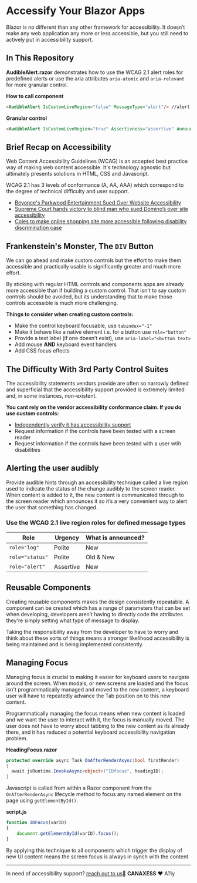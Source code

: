 # Accessify Your Blazor Apps

Blazor is no different than any other framework for accessibility. It doesn’t make any web application any more or less accessible, but you still need to actively put in accessibility support.

## In This Repository
**AudibleAlert.razor** demonstrates how to use the WCAG 2.1 alert roles for predefined alerts or use the aria attributes `aria-atomic` and `aria-relevant` for more granular control.

**How to call component**
```html
<AudibleAlert IsCustomLiveRegion="false" MessageType="alert"/> //alert, status, log
```

**Granular control**
```html
<AudibleAlert IsCustomLiveRegion="true" Assertivness="assertive" AnnounceWhole="false" WhatChanges="additions"/>
```

## Brief Recap on Accessibility
Web Content Accessibility Guidelines (WCAG) is an accepted best practice way of making web content accessible. It's technology agnostic but ultimately presents solutions in HTML, CSS and Javascript. 

WCAG 2.1 has 3 levels of conformance (A, AA, AAA) which correspond to the degree of technical difficulty and user support.

* [Beyonce's Parkwood Entertainment Sued Over Website Accessibility](https://www.hollywoodreporter.com/thr-esq/beyonces-parkwood-entertainment-sued-1172909)
* [Supreme Court hands victory to blind man who sued Domino’s over site accessibility](https://www.cnbc.com/2019/10/07/dominos-supreme-court.html)
* [Coles to make online shopping site more accessible following disability discrimination case](https://www.smh.com.au/national/coles-to-make-online-shopping-site-more-accessible-following-disability-discrimination-case-20150218-13ig1g.html)

## Frankenstein's Monster, The `DIV` Button
We can go ahead and make custom controls but the effort to make them accessible and practically usable is significantly greater and much more effort. 

By sticking with regular HTML controls and components  apps are already more accessible than if building a custom control. That isn't to say custom controls should be avoided, but its understanding that to make those controls accessible is much more challenging.

**Things to consider when creating custom controls:**
* Make the control keyboard focusable, use `tabindex="-1"`
* Make it behave like a native element i.e. for a button use `role="button"`
* Provide a text label (if one doesn’t exist), use `aria-label="<button text>`
* Add mouse **AND** keyboard event handlers
* Add CSS focus effects

## The Difficulty With 3rd Party Control Suites
The accessibility statements vendors provide are often so narrowly defined and superficial that the accessibility support provided is extremely limited and, in some instances, non-existent.

**You cant rely on the vendor accessibility conformance claim. If you do use custom controls:**
* [Independently verify it has accessibility support](https://www.canaxess.com.au/services/audit/)
* Request information if the controls have been tested with a screen reader
* Request information if the controls have been tested with a user wtih disabilities

## Alerting the user audibly
Provide audible hints through an accessibility technique called a live region used to indicate the status of the change audibly to the screen reader. When content is added to it, the new content is communicated through to the screen reader which announces it so it’s a very convenient way to alert the user that something has changed.

### Use the WCAG 2.1 live region roles for defined message types
Role | Urgency | What is announced?
--- | --- | ---
`role="log"` | Polite | New
`role="status"` | Polite | Old & New
`role="alert"` | Assertive | New

## Reusable Components
Creating reusable components makes the design consistently repeatable. A component can be created which has a range of parameters that can be set when developing, developers aren’t having to directly code the attributes they're simply setting what type of message to display.

Taking the responsibility away from the developer to have to worry and think about these sorts of things means a stronger likelihood accessibility is being maintained and is being implemented consistently.

## Managing Focus
Managing focus is crucial to making it easier for keyboard users to navigate around the screen. When modals, or new screens are loaded and the focus isn't programmatically managed and moved to the new content, a keyboard user will have to repeatedly advance the Tab position on to this new content. 

Programmatically managing the focus means when new content is loaded and we want the user to interact with it, the focus is manually moved. The user does not have to worry about tabbing to the new content as its already there, and it has reduced a potential keyboard accessibility navigation problem.

**HeadingFocus.razor**

```csharp
protected override async Task OnAfterRenderAsync(bool firstRender)
{
  await jsRuntime.InvokeAsync<object>("IDfocus", headingID);
}
```

Javascript is called from within a Razor component from the `OnAfterRenderAsync` lifecycle method to focus any named element on the page using `getElementById()`.

**script.js**

```javascript
function IDFocus(varID)
{
	document.getElementById(varID).focus();
}
````
By applying this technique to all components which trigger the display of new UI content means the screen focus is always in synch with the content

---
In need of accessibility support? [reach out to us](https://www.canaxess.com.au/contact):wave:
**CANAXESS** :heart: A11y
